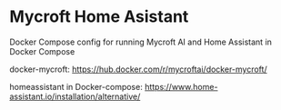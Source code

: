 # Mycroft Home Asistant
Docker Compose config for running Mycroft AI and Home Assistant in Docker Compose

docker-mycroft:
https://hub.docker.com/r/mycroftai/docker-mycroft/

homeassistant in Docker-compose:
https://www.home-assistant.io/installation/alternative/
